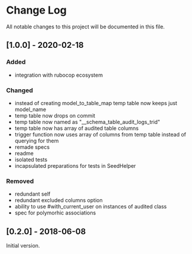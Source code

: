 # Change Log
All notable changes to this project will be documented in this file.

## [1.0.0] - 2020-02-18

### Added

- integration with rubocop ecosystem

### Changed

- instead of creating model_to_table_map temp table now keeps just model_name
- temp table now drops on commit
- temp table now named as "__schema_table_audit_logs_trid"
- temp table now has array of audited table columns
- trigger function now uses array of columns from temp table instead of querying for them
- remade specs
- readme
- isolated tests
- incapsulated preparations for tests in SeedHelper

### Removed

- redundant self
- redundant excluded columns option
- ability to use #with_current_user on instances of audited class
- spec for polymorhic associations

## [0.2.0] - 2018-06-08

Initial version.